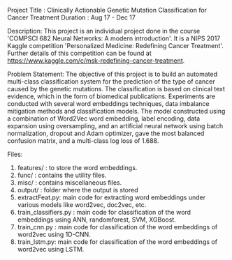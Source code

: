 Project Title	: Clinically Actionable Genetic Mutation Classification for Cancer Treatment
Duration		: Aug 17 - Dec 17

Description: This project is an individual project done in the course 'COMPSCI 682 Neural Networks: A modern introduction'. It is a NIPS 2017 Kaggle competition 'Personalized Medicine: Redefining Cancer Treatment'. Further details of this competition can be found at https://www.kaggle.com/c/msk-redefining-cancer-treatment.

Problem Statement: The objective of this project is to build an automated multi-class classification system for the prediction of the type of cancer caused by the genetic mutations. The classification is based on clinical text evidence, which in the form of biomedical publications. Experiments are conducted with several word embeddings techniques, data imbalance mitigation methods and classification models. The model constructed using a combination of Word2Vec word embedding, label encoding, data expansion using oversampling, and an artificial neural network using batch normalization, dropout and Adam optimizer, gave the most balanced confusion matrix, and a multi-class log loss of 1.688.

Files:
1. features/	: to store the word embeddings.
2. func/		: contains the utility files.
3. misc/		: contains miscellaneous files.
4. output/		: folder where the output is stored
5. extractFeat.py:	main code for extracting word embeddings under various models like word2vec, doc2vec, etc.
5. train_classifiers.py	: main code for classification of the word embeddings using ANN, randomforest, SVM, XGBoost.
6. train_cnn.py	: main code for classification of the word embeddings of word2vec using 1D-CNN.
7. train_lstm.py: main code for classification of the word embeddings of word2vec using LSTM.






